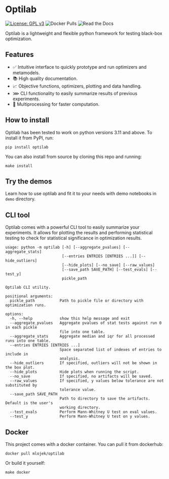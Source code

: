 # Optilab
[![License: GPL v3](https://img.shields.io/badge/License-GPLv3-blue.svg)](https://www.gnu.org/licenses/gpl-3.0)
![Docker Pulls](https://img.shields.io/docker/pulls/mlojek/optilab?logo=Docker&label=Dockerhub%20pulls)
![Read the Docs](https://img.shields.io/readthedocs/optilab)

Optilab is a lightweight and flexible python framework for testing black-box optimization.

## Features
- ✅ Intuitive interface to quickly prototype and run optimizers and metamodels.
- 📚 High quality documentation.
- 📈 Objective functions, optimizers, plotting and data handling.
- ⋙ CLI functionality to easily summarize results of previous experiments.
- 🚀 Multiprocessing for faster computation.

## How to install
Optilab has been tested to work on python versions 3.11 and above. To install it from PyPI, run:
```
pip install optilab
```
You can also install from source by cloning this repo and running:
```
make install
```

## Try the demos
Learn how to use optilab and fit it to your needs with demo notebooks in `demo` directory.

## CLI tool
Optilab comes with a powerful CLI tool to easily summarize your experiments. It allows for plotting the results and performing statistical testing to check for statistical significance in optimization results.
```
usage: python -m optilab [-h] [--aggregate_pvalues] [--aggregate_stats]
                         [--entries ENTRIES [ENTRIES ...]] [--hide_outliers]
                         [--hide_plots] [--no_save] [--raw_values]
                         [--save_path SAVE_PATH] [--test_evals] [--test_y]
                         pickle_path

Optilab CLI utility.

positional arguments:
  pickle_path           Path to pickle file or directory with optimization runs.

options:
  -h, --help            show this help message and exit
  --aggregate_pvalues   Aggregate pvalues of stat tests against run 0 in each pickle
                        file into one table.
  --aggregate_stats     Aggregate median and iqr for all processed runs into one table.
  --entries ENTRIES [ENTRIES ...]
                        Space separated list of indexes of entries to include in
                        analysis.
  --hide_outliers       If specified, outliers will not be shown in the box plot.
  --hide_plots          Hide plots when running the script.
  --no_save             If specified, no artifacts will be saved.
  --raw_values          If specified, y values below tolerance are not substituted by
                        tolerance value.
  --save_path SAVE_PATH
                        Path to directory to save the artifacts. Default is the user's
                        working directory.
  --test_evals          Perform Mann-Whitney U test on eval values.
  --test_y              Perform Mann-Whitney U test on y values.
```

## Docker
This project comes with a docker container. You can pull it from dockerhub:
```
docker pull mlojek/optilab
```
Or build it yourself:
```
make docker
```